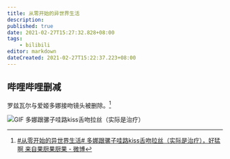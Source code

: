 ```yaml
---
title: 从零开始的异世界生活
description:
published: true
date: 2021-02-27T15:27:32.828+08:00
tags:
    - bilibili
editor: markdown
dateCreated: 2021-02-27T15:22:37.223+08:00
---
```


## 哔哩哔哩删减

罗兹瓦尔与爱姬多娜接吻镜头被删除。[^re_0_S2EX]

![GIF 多娜跟骡子哇路kiss舌吻拉丝（实际是治疗）](https://archive.is/kjbkh/3e10132014c50b3cb165e1f03628918427a8f5ea.gif)

[^re_0_S2EX]: [\#从零开始的异世界生活# 多娜跟骡子哇路kiss舌吻拉丝（实际是治疗），好猛啊 来自果厨果厨果 - 微博](https://archive.is/kjbkh "https://weibo.com/1679854890/K2orphwwk")